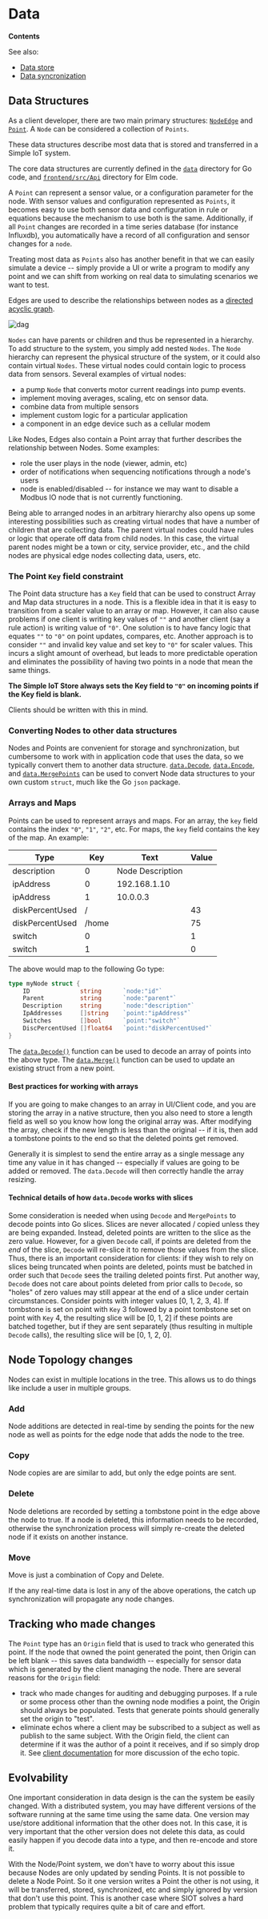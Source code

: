 # Data

**Contents**

<!-- toc -->

See also:

- [Data store](store.md)
- [Data syncronization](sync.md)

## Data Structures

As a client developer, there are two main primary structures:
[`NodeEdge`](https://pkg.go.dev/github.com/simpleiot/simpleiot/data#NodeEdge)
and [`Point`](https://pkg.go.dev/github.com/simpleiot/simpleiot/data#Point). A
`Node` can be considered a collection of `Points`.

These data structures describe most data that is stored and transferred in a
Simple IoT system.

The core data structures are currently defined in the
[`data`](https://github.com/simpleiot/simpleiot/tree/master/data) directory for
Go code, and
[`frontend/src/Api`](https://github.com/simpleiot/simpleiot/tree/master/frontend/src/Api)
directory for Elm code.

A `Point` can represent a sensor value, or a configuration parameter for the
node. With sensor values and configuration represented as `Points`, it becomes
easy to use both sensor data and configuration in rule or equations because the
mechanism to use both is the same. Additionally, if all `Point` changes are
recorded in a time series database (for instance Influxdb), you automatically
have a record of all configuration and sensor changes for a `node`.

Treating most data as `Points` also has another benefit in that we can easily
simulate a device -- simply provide a UI or write a program to modify any point
and we can shift from working on real data to simulating scenarios we want to
test.

Edges are used to describe the relationships between nodes as a
[directed acyclic graph](https://en.wikipedia.org/wiki/Directed_acyclic_graph).

![dag](images/dag.svg)

`Nodes` can have parents or children and thus be represented in a hierarchy. To
add structure to the system, you simply add nested `Nodes`. The `Node` hierarchy
can represent the physical structure of the system, or it could also contain
virtual `Nodes`. These virtual nodes could contain logic to process data from
sensors. Several examples of virtual nodes:

- a pump `Node` that converts motor current readings into pump events.
- implement moving averages, scaling, etc on sensor data.
- combine data from multiple sensors
- implement custom logic for a particular application
- a component in an edge device such as a cellular modem

Like Nodes, Edges also contain a Point array that further describes the
relationship between Nodes. Some examples:

- role the user plays in the node (viewer, admin, etc)
- order of notifications when sequencing notifications through a node's users
- node is enabled/disabled -- for instance we may want to disable a Modbus IO
  node that is not currently functioning.

Being able to arranged nodes in an arbitrary hierarchy also opens up some
interesting possibilities such as creating virtual nodes that have a number of
children that are collecting data. The parent virtual nodes could have rules or
logic that operate off data from child nodes. In this case, the virtual parent
nodes might be a town or city, service provider, etc., and the child nodes are
physical edge nodes collecting data, users, etc.

### The Point `Key` field constraint

The Point data structure has a `Key` field that can be used to construct Array
and Map data structures in a node. This is a flexible idea in that it is easy to
transition from a scaler value to an array or map. However, it can also cause
problems if one client is writing key values of `""` and another client (say a
rule action) is writing value of `"0"`. One solution is to have fancy logic that
equates `""` to `"0"` on point updates, compares, etc. Another approach is to
consider `""` and invalid key value and set key to `"0"` for scaler values. This
incurs a slight amount of overhead, but leads to more predictable operation and
eliminates the possibility of having two points in a node that mean the same
things.

**The Simple IoT Store always sets the Key field to `"0"` on incoming points if
the Key field is blank.**

Clients should be written with this in mind.

### Converting Nodes to other data structures

Nodes and Points are convenient for storage and synchronization, but cumbersome
to work with in application code that uses the data, so we typically convert
them to another data structure.
[`data.Decode`](https://pkg.go.dev/github.com/simpleiot/simpleiot/data#Decode),
[`data.Encode`](https://pkg.go.dev/github.com/simpleiot/simpleiot/data#Encode),
and
[`data.MergePoints`](https://pkg.go.dev/github.com/simpleiot/simpleiot/data#MergePoints)
can be used to convert Node data structures to your own custom `struct`, much
like the Go `json` package.

### Arrays and Maps

Points can be used to represent arrays and maps. For an array, the `key` field
contains the index `"0"`, `"1"`, `"2"`, etc. For maps, the `key` field contains
the key of the map. An example:

| Type            | Key   | Text             | Value |
| --------------- | ----- | ---------------- | ----- |
| description     | 0     | Node Description |       |
| ipAddress       | 0     | 192.168.1.10     |       |
| ipAddress       | 1     | 10.0.0.3         |       |
| diskPercentUsed | /     |                  | 43    |
| diskPercentUsed | /home |                  | 75    |
| switch          | 0     |                  | 1     |
| switch          | 1     |                  | 0     |

The above would map to the following Go type:

```go
type myNode struct {
    ID              string      `node:"id"`
    Parent          string      `node:"parent"`
    Description     string      `node:"description"`
    IpAddresses     []string    `point:"ipAddress"`
    Switches        []bool      `point:"switch"`
    DiscPercentUsed []float64   `point:"diskPercentUsed"`
}
```

The
[`data.Decode()`](https://pkg.go.dev/github.com/simpleiot/simpleiot/data#Decode)
function can be used to decode an array of points into the above type. The
[`data.Merge()`](https://pkg.go.dev/github.com/simpleiot/simpleiot/data#MergePoints)
function can be used to update an existing struct from a new point.

#### Best practices for working with arrays

If you are going to make changes to an array in UI/Client code, and you are
storing the array in a native structure, then you also need to store a length
field as well so you know how long the original array was. After modifying the
array, check if the new length is less than the original -- if it is, then add a
tombstone points to the end so that the deleted points get removed.

Generally it is simplest to send the entire array as a single message any time
any value in it has changed -- especially if values are going to be added or
removed. The `data.Decode` will then correctly handle the array resizing.

#### Technical details of how `data.Decode` works with slices

Some consideration is needed when using `Decode` and `MergePoints` to decode
points into Go slices. Slices are never allocated / copied unless they are being
expanded. Instead, deleted points are written to the slice as the zero value.
However, for a given `Decode` call, if points are deleted from the _end_ of the
slice, `Decode` will re-slice it to remove those values from the slice. Thus,
there is an important consideration for clients: if they wish to rely on slices
being truncated when points are deleted, points must be batched in order such
that `Decode` sees the trailing deleted points first. Put another way, `Decode`
does not care about points deleted from prior calls to `Decode`, so "holes" of
zero values may still appear at the end of a slice under certain circumstances.
Consider points with integer values [0, 1, 2, 3, 4]. If tombstone is set on
point with `Key` 3 followed by a point tombstone set on point with `Key` 4, the
resulting slice will be [0, 1, 2] if these points are batched together, but if
they are sent separately (thus resulting in multiple `Decode` calls), the
resulting slice will be [0, 1, 2, 0].

## Node Topology changes

Nodes can exist in multiple locations in the tree. This allows us to do things
like include a user in multiple groups.

### Add

Node additions are detected in real-time by sending the points for the new node
as well as points for the edge node that adds the node to the tree.

### Copy

Node copies are are similar to add, but only the edge points are sent.

### Delete

Node deletions are recorded by setting a tombstone point in the edge above the
node to true. If a node is deleted, this information needs to be recorded,
otherwise the synchronization process will simply re-create the deleted node if
it exists on another instance.

### Move

Move is just a combination of Copy and Delete.

If the any real-time data is lost in any of the above operations, the catch up
synchronization will propagate any node changes.

## Tracking who made changes

The `Point` type has an `Origin` field that is used to track who generated this
point. If the node that owned the point generated the point, then Origin can be
left blank -- this saves data bandwidth -- especially for sensor data which is
generated by the client managing the node. There are several reasons for the
`Origin` field:

- track who made changes for auditing and debugging purposes. If a rule or some
  process other than the owning node modifies a point, the Origin should always
  be populated. Tests that generate points should generally set the origin to
  "test".
- eliminate echos where a client may be subscribed to a subject as well as
  publish to the same subject. With the Origin field, the client can determine
  if it was the author of a point it receives, and if so simply drop it. See
  [client documentation](client.md#message-echo) for more discussion of the echo
  topic.

## Evolvability

One important consideration in data design is the can the system be easily
changed. With a distributed system, you may have different versions of the
software running at the same time using the same data. One version may use/store
additional information that the other does not. In this case, it is very
important that the other version does not delete this data, as could easily
happen if you decode data into a type, and then re-encode and store it.

With the Node/Point system, we don't have to worry about this issue because
Nodes are only updated by sending Points. It is not possible to delete a Node
Point. So it one version writes a Point the other is not using, it will be
transferred, stored, synchronized, etc and simply ignored by version that don't
use this point. This is another case where SIOT solves a hard problem that
typically requires quite a bit of care and effort.
